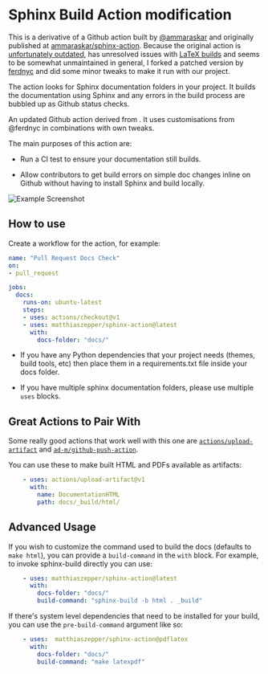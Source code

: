 # Sphinx Build Action modification

This is a derivative of a Github action built by [@ammaraskar](https://github.com/ammaraskar) and originally published at [ammaraskar/sphinx-action](https://github.com/ammaraskar/sphinx-action). Because the original action is [unfortunately outdated](https://github.com/ammaraskar/sphinx-action/pull/21), has unresolved issues with [LaTeX builds](https://github.com/ammaraskar/sphinx-action/issues/32) and seems to be somewhat unmaintained in general, I forked a patched version by [ferdnyc](https://github.com/ammaraskar/sphinx-action/pull/39) and did some minor tweaks to make it run with our project. 

The action looks for Sphinx documentation folders in your
project. It builds the documentation using Sphinx and any errors in the build
process are bubbled up as Github status checks.

An updated Github action derived from  . It uses customisations from @ferdnyc in combinations with own tweaks. 

The main purposes of this action are:

* Run a CI test to ensure your documentation still builds. 

* Allow contributors to get build errors on simple doc changes inline on Github
  without having to install Sphinx and build locally.
  
![Example Screenshot](https://i.imgur.com/Gk2W32O.png)

## How to use

Create a workflow for the action, for example:

```yaml
name: "Pull Request Docs Check"
on: 
- pull_request

jobs:
  docs:
    runs-on: ubuntu-latest
    steps:
    - uses: actions/checkout@v1
    - uses: matthiaszepper/sphinx-action@latest
      with:
        docs-folder: "docs/"
```

* If you have any Python dependencies that your project needs (themes, 
build tools, etc) then place them in a requirements.txt file inside your docs
folder.

* If you have multiple sphinx documentation folders, please use multiple
  `uses` blocks.

## Great Actions to Pair With

Some really good actions that work well with this one are
[`actions/upload-artifact`](https://github.com/actions/upload-artifact)
and [`ad-m/github-push-action`](https://github.com/ad-m/github-push-action).

You can use these to make built HTML and PDFs available as artifacts:

```yaml
    - uses: actions/upload-artifact@v1
      with:
        name: DocumentationHTML
        path: docs/_build/html/
```

## Advanced Usage

If you wish to customize the command used to build the docs (defaults to
`make html`), you can provide a `build-command` in the `with` block. For
example, to invoke sphinx-build directly you can use:

```yaml
    - uses: matthiaszepper/sphinx-action@latest
      with:
        docs-folder: "docs/"
        build-command: "sphinx-build -b html . _build"
```

If there's system level dependencies that need to be installed for your
build, you can use the `pre-build-command` argument like so:

```yaml
    - uses:  matthiaszepper/sphinx-action@pdflatex
      with:
        docs-folder: "docs/"
        build-command: "make latexpdf"
```
